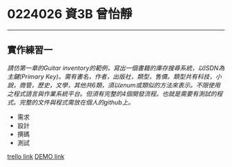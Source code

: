 # 0224026 資3B 曾怡靜 #

-------------

## 實作練習一 ##

*請仿第一章的Guitar inventory的範例，寫出一個書籍的庫存搜尋系統，以ISDN為主鍵(Primary Key)。需有書名，作者，出版社，類型，售價。類型共有科技，小說，商管，歷史，文學，其他共6類，須以enum或類似的方法來表示。不限使用之程式語言與作業系統平台。但須有完整的4個開發流程。也就是需要有測試的程式。完整的文件與程式需放在個人的github上。*
- 需求
- 設計
- 撰碼
- 測試

[trello link](https://trello.com/b/XCVrcHmP/2015-oose-b)
[DEMO link](http://embed.plnkr.co/UHMcKCPbKzHvCzkLIyjo/preview)
